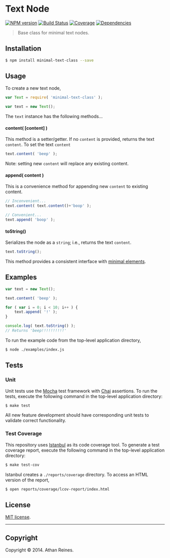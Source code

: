 Text Node
=========
[![NPM version][npm-image]][npm-url] [![Build Status][travis-image]][travis-url] [![Coverage][coveralls-image]][coveralls-url] [![Dependencies][dependencies-image]][dependencies-url]

> Base class for minimal text nodes.


## Installation

``` bash
$ npm install minimal-text-class --save
```


## Usage

To create a new text node,

``` javascript
var Text = require( 'minimal-text-class' );

var text = new Text();
```

The `text` instance has the following methods...


#### content( [content] )

This method is a setter/getter. If no `content` is provided, returns the text `content`. To set the text `content`

``` javascript
text.content( 'beep' );
```

Note: setting new `content` will replace any existing content.


#### append( content )

This is a convenience method for appending new `content` to existing content. 

``` javascript
// Inconvenient...
text.content( text.content()+'boop' );

// Convenient...
text.append( 'boop' );
```


#### toString()

Serializes the node as a `string`; i.e., returns the text `content`. 

``` javascript
text.toString();
```

This method provides a consistent interface with [minimal elements](https://github.com/element-io/element).


## Examples

``` javascript
var text = new Text();

text.content( 'beep' );

for ( var i = 0; i < 10; i++ ) {
	text.append( '!' );
}

console.log( text.toString() );
// Returns 'beep!!!!!!!!!!'
```

To run the example code from the top-level application directory,

``` bash
$ node ./examples/index.js
```


## Tests

### Unit

Unit tests use the [Mocha](http://visionmedia.github.io/mocha) test framework with [Chai](http://chaijs.com) assertions. To run the tests, execute the following command in the top-level application directory:

``` bash
$ make test
```

All new feature development should have corresponding unit tests to validate correct functionality.


### Test Coverage

This repository uses [Istanbul](https://github.com/gotwarlost/istanbul) as its code coverage tool. To generate a test coverage report, execute the following command in the top-level application directory:

``` bash
$ make test-cov
```

Istanbul creates a `./reports/coverage` directory. To access an HTML version of the report,

``` bash
$ open reports/coverage/lcov-report/index.html
```


## License

[MIT license](http://opensource.org/licenses/MIT). 


---
## Copyright

Copyright &copy; 2014. Athan Reines.



[npm-image]: http://img.shields.io/npm/v/minimal-text-class.svg
[npm-url]: https://npmjs.org/package/minimal-text-class

[travis-image]: http://img.shields.io/travis/element-io/minimal-text-class/master.svg
[travis-url]: https://travis-ci.org/element-io/minimal-text-class

[coveralls-image]: https://img.shields.io/coveralls/element-io/minimal-text-class/master.svg
[coveralls-url]: https://coveralls.io/r/element-io/minimal-text-class?branch=master

[dependencies-image]: http://img.shields.io/david/element-io/minimal-text-class.svg
[dependencies-url]: https://david-dm.org/element-io/minimal-text-class

[dev-dependencies-image]: http://img.shields.io/david/dev/element-io/minimal-text-class.svg
[dev-dependencies-url]: https://david-dm.org/dev/element-io/minimal-text-class

[github-issues-image]: http://img.shields.io/github/issues/element-io/minimal-text-class.svg
[github-issues-url]: https://github.com/element-io/minimal-text-class/issues